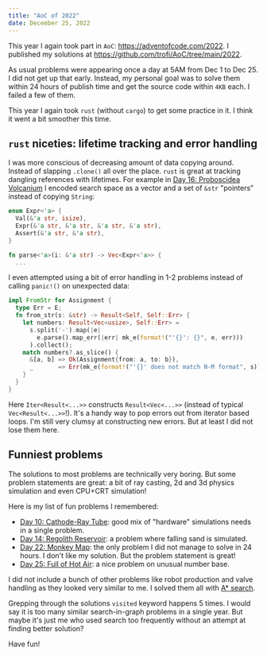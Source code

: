 ```yaml
---
title: "AoC of 2022"
date: December 25, 2022
---
```


This year I again took part in `AoC`: <https://adventofcode.com/2022>.
I published my solutions at <https://github.com/trofi/AoC/tree/main/2022>.

As usual problems were appearing once a day at 5AM from Dec 1 to Dec 25.
I did not get up that early. Instead, my personal goal was to solve them
within 24 hours of publish time and get the source code within `4KB` each.
I failed a few of them.

This year I again took `rust` (without `cargo`) to get some practice in
it. I think it went a bit smoother this time.

## `rust` niceties: lifetime tracking and error handling

I was more conscious of decreasing amount of data copying around.
Instead of slapping `.clone()` all over the place. `rust` is great at
tracking dangling references with lifetimes. For example in
[Day 16: Proboscidea Volcanium](https://adventofcode.com/2022/day/16)
I encoded search space as a vector and a set of `&str` "pointers"
instead of copying `String`:

```rust
enum Expr<'a> {
  Val(&'a str, isize),
  Expr(&'a str, &'a str, &'a str, &'a str),
  Assert(&'a str, &'a str),
}

fn parse<'a>(i: &'a str) -> Vec<Expr<'a>> {
  ...
```

I even attempted using a bit of error handling in
1-2 problems instead of calling `panic!()` on unexpected data:

```rust
impl FromStr for Assignment {
  type Err = E;
  fn from_str(s: &str) -> Result<Self, Self::Err> {
    let numbers: Result<Vec<usize>, Self::Err> =
      s.split('-').map(|e|
        e.parse().map_err(|err| mk_e(format!("'{}': {}", e, err)))
      ).collect();
    match numbers?.as_slice() {
      &[a, b] => Ok(Assignment{from: a, to: b}),
      _       => Err(mk_e(format!("'{}' does not match N-M format", s)))
    }
  }
}
```

Here `Iter<Result<...>>` constructs `Result<Vec<...>>` (instead of
typical `Vec<Result<...>>`!). It's a handy way to pop errors out from
iterator based loops. I'm still very clumsy at constructing new errors.
But at least I did not lose them here.

## Funniest problems

The solutions to most problems are technically very boring. But some
problem statements are great: a bit of ray casting, 2d and 3d physics
simulation and even CPU+CRT simulation!

Here is my list of fun problems I remembered:

- [Day 10: Cathode-Ray Tube](https://adventofcode.com/2022/day/10):
  good mix of "hardware" simulations needs in a single problem.
- [Day 14: Regolith Reservoir](https://adventofcode.com/2022/day/14):
  a problem where falling sand is simulated.
- [Day 22: Monkey Map](https://adventofcode.com/2022/day/22):
  the only problem I did not manage to solve in 24 hours. I don't like
  my solution. But the problem statement is great!
- [Day 25: Full of Hot Air](https://adventofcode.com/2022/day/25):
  a nice problem on unusual number base.

I did not include a bunch of other problems like robot
production and valve handling as they looked very similar to me. I
solved them all with [A* search](https://en.wikipedia.org/wiki/A*_search_algorithm).

Grepping through the solutions `visited` keyword happens 5 times.
I would say it is too many similar search-in-graph problems in a single
year. But maybe it's just me who used search too frequently without an
attempt at finding better solution?

Have fun!
